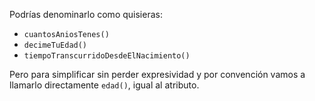 Podrías denominarlo como quisieras:

* `cuantosAniosTenes()`
* `decimeTuEdad()` 
* `tiempoTranscurridoDesdeElNacimiento()` 

Pero para simplificar sin perder expresividad y por convención vamos a llamarlo directamente `edad()`, igual al atributo.
